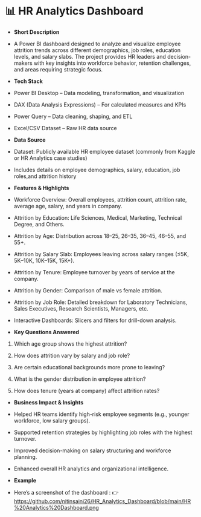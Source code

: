 <h1>📊 HR Analytics Dashboard</h1>

* **Short Description**
* A Power BI dashboard designed to analyze and visualize employee attrition trends across different demographics, job roles, education levels, and salary slabs. The project provides HR leaders and decision-makers with key insights into workforce behavior, retention challenges, and areas requiring strategic focus.

* **Tech Stack**

* Power BI Desktop – Data modeling, transformation, and visualization

* DAX (Data Analysis Expressions) – For calculated measures and KPIs

* Power Query – Data cleaning, shaping, and ETL

* Excel/CSV Dataset – Raw HR data source

* **Data Source**

* Dataset: Publicly available HR employee dataset (commonly from Kaggle or HR Analytics case studies)

* Includes details on employee demographics, salary, education, job roles,and attrition history

* **Features & Highlights**

* Workforce Overview: Overall employees, attrition count, attrition rate, average age, salary, and years in company.

* Attrition by Education: Life Sciences, Medical, Marketing, Technical Degree, and Others.

* Attrition by Age: Distribution across 18–25, 26–35, 36–45, 46–55, and 55+.

* Attrition by Salary Slab: Employees leaving across salary ranges (≤5K, 5K–10K, 10K–15K, 15K+).

* Attrition by Tenure: Employee turnover by years of service at the company.

* Attrition by Gender: Comparison of male vs female attrition.

* Attrition by Job Role: Detailed breakdown for Laboratory Technicians, Sales Executives, Research Scientists, Managers, etc.

* Interactive Dashboards: Slicers and filters for drill-down analysis.

* **Key Questions Answered**

1. Which age group shows the highest attrition?

2. How does attrition vary by salary and job role?

3. Are certain educational backgrounds more prone to leaving?

4. What is the gender distribution in employee attrition?

5. How does tenure (years at company) affect attrition rates?

* **Business Impact & Insights**

* Helped HR teams identify high-risk employee segments (e.g., younger workforce, low salary groups).

* Supported retention strategies by highlighting job roles with the highest turnover.

* Improved decision-making on salary structuring and workforce planning.

* Enhanced overall HR analytics and organizational intelligence.

* **Example**
* Here’s a screenshot of the dashboard :
👉 https://github.com/nitinsaini26/HR_Analytics_Dashboard/blob/main/HR%20Analytics%20Dashboard.png
